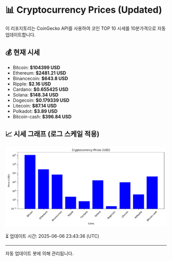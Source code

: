 
# 📊 Cryptocurrency Prices (Updated)

이 리포지토리는 CoinGecko API를 사용하여 코인 TOP 10 시세를 10분가격으로 자동 업데이트합니다.

## 💰 현재 시세
- Bitcoin: **$104399 USD**
- Ethereum: **$2481.21 USD**
- Binancecoin: **$643.8 USD**
- Ripple: **$2.16 USD**
- Cardano: **$0.655425 USD**
- Solana: **$148.34 USD**
- Dogecoin: **$0.179339 USD**
- Litecoin: **$87.14 USD**
- Polkadot: **$3.89 USD**
- Bitcoin-cash: **$396.84 USD**

## 📈 시세 그래프 (로그 스케일 적용)
![Crypto Prices](crypto_prices.png)

⏳ 업데이트 시간: 2025-06-06 23:43:36 (UTC)

---
자동 업데이트 봇에 의해 관리됩니다.
